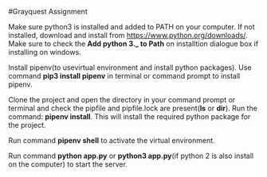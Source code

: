 #Grayquest Assignment

Make sure python3 is installed and added to PATH on your computer.
If not installed, download and install from https://www.python.org/downloads/. Make sure to check the **Add python 3._ to Path** on installtion dialogue box if installing on windows.

Install pipenv(to usevirtual environment and install python packages). Use command **pip3 install pipenv** in terminal or command prompt to install pipenv.

Clone the project and open the directory in your command prompt or terminal and check the pipfile and pipfile.lock are present(**ls** or **dir**). Run the command: **pipenv install**. This will install the required python package for the project.

Run command **pipenv shell** to activate the virtual environment.

Run command **python app.py** or **python3 app.py**(if python 2 is also install on the computer) to start the server.
